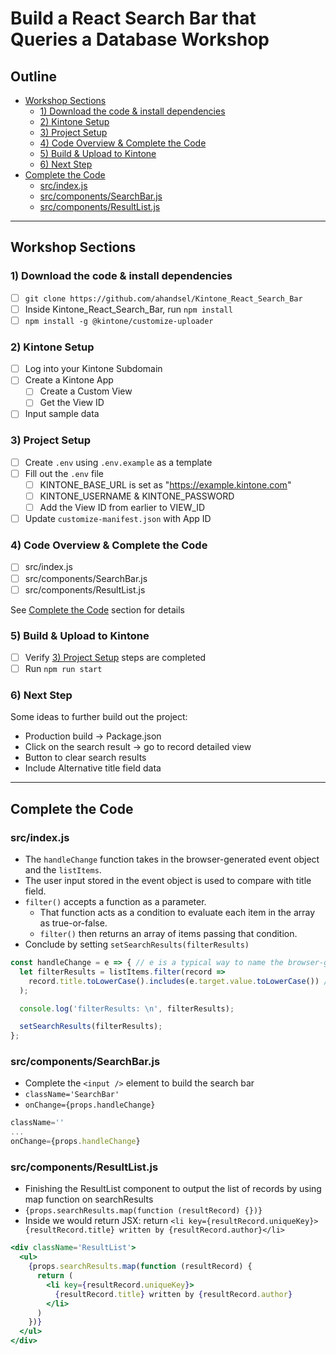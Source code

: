 # Build a React Search Bar that Queries a Database Workshop

## Outline <!-- omit in toc -->
<!-- markdownlint-disable MD007 -->
* [Workshop Sections](#workshop-sections)
  * [1) Download the code & install dependencies](#1-download-the-code--install-dependencies)
  * [2) Kintone Setup](#2-kintone-setup)
  * [3) Project Setup](#3-project-setup)
  * [4) Code Overview & Complete the Code](#4-code-overview--complete-the-code)
  * [5) Build & Upload to Kintone](#5-build--upload-to-kintone)
  * [6) Next Step](#6-next-step)
* [Complete the Code](#complete-the-code)
  * [src/index.js](#srcindexjs)
  * [src/components/SearchBar.js](#srccomponentssearchbarjs)
  * [src/components/ResultList.js](#srccomponentsresultlistjs)
<!-- markdownlint-enable MD007 -->

---

## Workshop Sections

### 1) Download the code & install dependencies
  * [ ] `git clone https://github.com/ahandsel/Kintone_React_Search_Bar`
  * [ ] Inside Kintone_React_Search_Bar, run `npm install`
  * [ ] `npm install -g @kintone/customize-uploader`

### 2) Kintone Setup
  * [ ] Log into your Kintone Subdomain
  * [ ] Create a Kintone App
    * [ ] Create a Custom View
    * [ ] Get the View ID
  * [ ] Input sample data

### 3) Project Setup
  * [ ] Create `.env` using `.env.example` as a template
  * [ ] Fill out the `.env` file
    * [ ] KINTONE_BASE_URL is set as "https://example.kintone.com"
    * [ ] KINTONE_USERNAME & KINTONE_PASSWORD
    * [ ] Add the View ID from earlier to VIEW_ID
  * [ ] Update `customize-manifest.json` with App ID

### 4) Code Overview & Complete the Code
  * [ ] src/index.js
  * [ ] src/components/SearchBar.js
  * [ ] src/components/ResultList.js

See [Complete the Code](#complete-the-code) section for details

### 5) Build & Upload to Kintone
  * [ ] Verify [3) Project Setup](#3-project-setup) steps are completed
  * [ ] Run `npm run start`

### 6) Next Step

Some ideas to further build out the project:
  * Production build -> Package.json
  * Click on the search result -> go to record detailed view
  * Button to clear search results
  * Include Alternative title field data

---

## Complete the Code

### src/index.js
  * The `handleChange` function takes in the browser-generated event object and the `listItems`.
  * The user input stored in the event object is used to compare with title field.
  * `filter()` accepts a function as a parameter.
    * That function acts as a condition to evaluate each item in the array as true-or-false.
    * `filter()` then returns an array of items passing that condition.
  * Conclude by setting `setSearchResults(filterResults)`

  ```js
  const handleChange = e => { // e is a typical way to name the browser-generated event object
    let filterResults = listItems.filter(record =>
      record.title.toLowerCase().includes(e.target.value.toLowerCase()) // filter condition
    );

    console.log('filterResults: \n', filterResults);

    setSearchResults(filterResults);
  };
  ```

### src/components/SearchBar.js
  * Complete the `<input />` element to build the search bar
  * `className='SearchBar'`
  * `onChange={props.handleChange}`

  ```jsx
  className=''
  ...
  onChange={props.handleChange}
  ```

### src/components/ResultList.js
  * Finishing the ResultList component to output the list of records by using map function on searchResults
  * `{props.searchResults.map(function (resultRecord) {})}`
  * Inside we would return JSX: return `<li key={resultRecord.uniqueKey}>{resultRecord.title} written by {resultRecord.author}</li>`

  ```jsx
  <div className='ResultList'>
    <ul>
      {props.searchResults.map(function (resultRecord) {
        return (
          <li key={resultRecord.uniqueKey}>
            {resultRecord.title} written by {resultRecord.author}
          </li>
        )
      })}
    </ul>
  </div>
  ```
